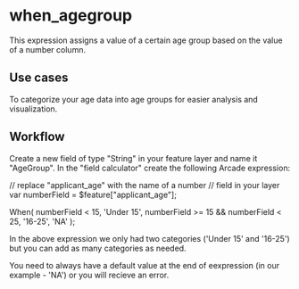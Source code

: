 # when_agegroup

This expression assigns a value of a certain age group based on the value of a number column.

## Use cases

To categorize your age data into age groups for easier analysis and visualization.

## Workflow

Create a new field of type "String" in your feature layer and name it "AgeGroup". In the "field calculator" create the following Arcade expression:

// replace "applicant_age" with the name of a number
// field in your layer
var numberField = $feature["applicant_age"];

When(
  numberField < 15, 'Under 15',
  numberField >= 15 && numberField < 25, '16-25', 
'NA' );

In the above expression we only had two categories ('Under 15' and '16-25') but you can add as many categories as needed.

You need to always have a default value at the end of eexpression (in our example - 'NA') or you will recieve an error.
